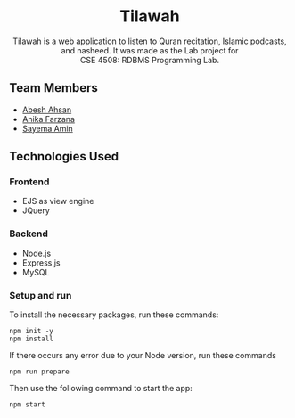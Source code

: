 <h1 align="center">Tilawah</h1>

<p align = "center"> 
Tilawah is a web application to listen to Quran recitation, Islamic podcasts, and nasheed.
It was made as the Lab project for <br> CSE 4508: RDBMS Programming Lab.
</p>

## Team Members

- [Abesh Ahsan](https://github.com/abeshahsan)
- [Anika Farzana](https://github.com/Ani445)
- [Sayema Amin](https://github.com/SayemaSaj)

## Technologies Used

### Frontend

- EJS as view engine
- JQuery

### Backend

- Node.js
- Express.js
- MySQL


### Setup and run
To install the necessary packages, run these commands:
```
npm init -y
npm install
```
If there occurs any error due to your Node version, run these commands

```
npm run prepare
```

Then use the following command to start the app:
```
npm start
```
